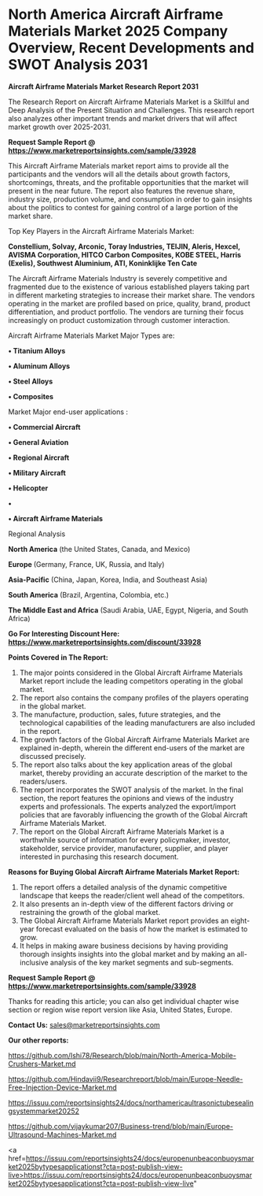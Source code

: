 # North America Aircraft Airframe Materials Market 2025 Company Overview, Recent Developments and SWOT Analysis 2031

<strong>Aircraft Airframe Materials Market Research Report 2031</strong>

The Research Report on Aircraft Airframe Materials Market is a Skillful and Deep Analysis of the Present Situation and Challenges. This research report also analyzes other important trends and market drivers that will affect market growth over 2025-2031.

<strong>Request Sample Report @ <a href=https://www.marketreportsinsights.com/sample/33928>https://www.marketreportsinsights.com/sample/33928</a></strong>

This Aircraft Airframe Materials market report aims to provide all the participants and the vendors will all the details about growth factors, shortcomings, threats, and the profitable opportunities that the market will present in the near future. The report also features the revenue share, industry size, production volume, and consumption in order to gain insights about the politics to contest for gaining control of a large portion of the market share.

Top Key Players in the Aircraft Airframe Materials Market:

<strong>Constellium, Solvay, Arconic, Toray Industries, TEIJIN, Aleris, Hexcel, AVISMA Corporation, HITCO Carbon Composites, KOBE STEEL, Harris (Exelis), Southwest Aluminium, ATI, Koninklijke Ten Cate</strong>

The Aircraft Airframe Materials Industry is severely competitive and fragmented due to the existence of various established players taking part in different marketing strategies to increase their market share. The vendors operating in the market are profiled based on price, quality, brand, product differentiation, and product portfolio. The vendors are turning their focus increasingly on product customization through customer interaction.

Aircraft Airframe Materials Market Major Types are:

<strong>•  Titanium Alloys

•  Aluminum Alloys

•  Steel Alloys

•  Composites</strong>

Market Major end-user applications :

<strong>•  Commercial Aircraft

•  General Aviation

•  Regional Aircraft

•  Military Aircraft

•  Helicopter

•  

•  Aircraft Airframe Materials</strong>

Regional Analysis

</u><strong><b>North America</b></strong> (the United States, Canada, and Mexico)

<strong><b>Europe </b></strong>(Germany, France, UK, Russia, and Italy)

<strong><b>Asia-Pacific</b></strong> (China, Japan, Korea, India, and Southeast Asia)

<strong><b>South America</b></strong> (Brazil, Argentina, Colombia, etc.)

<strong><b>The Middle East and Africa</b></strong> (Saudi Arabia, UAE, Egypt, Nigeria, and South Africa)

<strong>Go For Interesting Discount Here: <a href=https://www.marketreportsinsights.com/discount/33928>https://www.marketreportsinsights.com/discount/33928</a></strong>

<strong>Points Covered in The Report:</strong>
<ol>
  <li>The major points considered in the Global Aircraft Airframe Materials Market report include the leading competitors operating in the global market.</li>
  <li>The report also contains the company profiles of the players operating in the global market.</li>
  <li>The manufacture, production, sales, future strategies, and the technological capabilities of the leading manufacturers are also included in the report.</li>
  <li>The growth factors of the Global Aircraft Airframe Materials Market are explained in-depth, wherein the different end-users of the market are discussed precisely.</li>
  <li>The report also talks about the key application areas of the global market, thereby providing an accurate description of the market to the readers/users.</li>
  <li>The report incorporates the SWOT analysis of the market. In the final section, the report features the opinions and views of the industry experts and professionals. The experts analyzed the export/import policies that are favorably influencing the growth of the Global Aircraft Airframe Materials Market.</li>
  <li>The report on the Global Aircraft Airframe Materials Market is a worthwhile source of information for every policymaker, investor, stakeholder, service provider, manufacturer, supplier, and player interested in purchasing this research document.</li>
</ol>
<strong>Reasons for Buying Global Aircraft Airframe Materials Market Report:</strong>

<ol>
  <li>The report offers a detailed analysis of the dynamic competitive landscape that keeps the reader/client well ahead of the competitors.</li>
  <li>It also presents an in-depth view of the different factors driving or restraining the growth of the global market.</li>
  <li>The Global Aircraft Airframe Materials Market report provides an eight-year forecast evaluated on the basis of how the market is estimated to grow.</li>
  <li>It helps in making aware business decisions by having providing thorough insights insights into the global market and by making an all-inclusive analysis of the key market segments and sub-segments.</li>
</ol>
<strong>Request Sample Report @ <a href=https://www.marketreportsinsights.com/sample/33928>https://www.marketreportsinsights.com/sample/33928</a></strong>


Thanks for reading this article; you can also get individual chapter wise section or region wise report version like Asia, United States, Europe.

<strong>Contact Us:</strong>
sales@marketreportsinsights.com

<strong>Our other reports:</strong>

<a href=https://github.com/Ishi78/Research/blob/main/North-America-Mobile-Crushers-Market.md>https://github.com/Ishi78/Research/blob/main/North-America-Mobile-Crushers-Market.md</a>

<a href=https://github.com/Hindavii9/Researchreport/blob/main/Europe-Needle-Free-Injection-Device-Market.md>https://github.com/Hindavii9/Researchreport/blob/main/Europe-Needle-Free-Injection-Device-Market.md</a>

<a href=https://issuu.com/reportsinsights24/docs/northamericaultrasonictubesealingsystemmarket20252>https://issuu.com/reportsinsights24/docs/northamericaultrasonictubesealingsystemmarket20252</a>

<a href=https://github.com/vijaykumar207/Business-trend/blob/main/Europe-Ultrasound-Machines-Market.md>https://github.com/vijaykumar207/Business-trend/blob/main/Europe-Ultrasound-Machines-Market.md</a>

<a href=https://issuu.com/reportsinsights24/docs/europenunbeaconbuoysmarket2025bytypesapplicationst?cta=post-publish-view-live>https://issuu.com/reportsinsights24/docs/europenunbeaconbuoysmarket2025bytypesapplicationst?cta=post-publish-view-live</a>"
